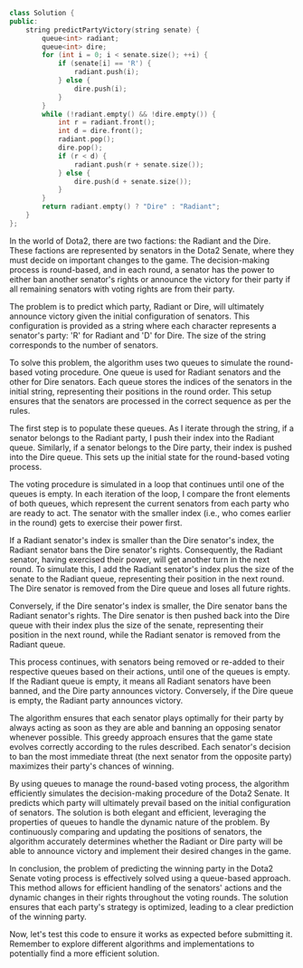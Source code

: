 ```cpp
class Solution {
public:
    string predictPartyVictory(string senate) {
        queue<int> radiant;
        queue<int> dire;
        for (int i = 0; i < senate.size(); ++i) {
            if (senate[i] == 'R') {
                radiant.push(i);
            } else {
                dire.push(i);
            }
        }
        while (!radiant.empty() && !dire.empty()) {
            int r = radiant.front();
            int d = dire.front();
            radiant.pop();
            dire.pop();
            if (r < d) {
                radiant.push(r + senate.size());
            } else {
                dire.push(d + senate.size());
            }
        }
        return radiant.empty() ? "Dire" : "Radiant";
    }
};

```

In the world of Dota2, there are two factions: the Radiant and the Dire. These factions are represented by senators in the Dota2 Senate, where they must decide on important changes to the game. The decision-making process is round-based, and in each round, a senator has the power to either ban another senator's rights or announce the victory for their party if all remaining senators with voting rights are from their party.

The problem is to predict which party, Radiant or Dire, will ultimately announce victory given the initial configuration of senators. This configuration is provided as a string where each character represents a senator's party: 'R' for Radiant and 'D' for Dire. The size of the string corresponds to the number of senators.

To solve this problem, the algorithm uses two queues to simulate the round-based voting procedure. One queue is used for Radiant senators and the other for Dire senators. Each queue stores the indices of the senators in the initial string, representing their positions in the round order. This setup ensures that the senators are processed in the correct sequence as per the rules.

The first step is to populate these queues. As I iterate through the string, if a senator belongs to the Radiant party, I push their index into the Radiant queue. Similarly, if a senator belongs to the Dire party, their index is pushed into the Dire queue. This sets up the initial state for the round-based voting process.

The voting procedure is simulated in a loop that continues until one of the queues is empty. In each iteration of the loop, I compare the front elements of both queues, which represent the current senators from each party who are ready to act. The senator with the smaller index (i.e., who comes earlier in the round) gets to exercise their power first.

If a Radiant senator's index is smaller than the Dire senator's index, the Radiant senator bans the Dire senator's rights. Consequently, the Radiant senator, having exercised their power, will get another turn in the next round. To simulate this, I add the Radiant senator's index plus the size of the senate to the Radiant queue, representing their position in the next round. The Dire senator is removed from the Dire queue and loses all future rights.

Conversely, if the Dire senator's index is smaller, the Dire senator bans the Radiant senator's rights. The Dire senator is then pushed back into the Dire queue with their index plus the size of the senate, representing their position in the next round, while the Radiant senator is removed from the Radiant queue.

This process continues, with senators being removed or re-added to their respective queues based on their actions, until one of the queues is empty. If the Radiant queue is empty, it means all Radiant senators have been banned, and the Dire party announces victory. Conversely, if the Dire queue is empty, the Radiant party announces victory.

The algorithm ensures that each senator plays optimally for their party by always acting as soon as they are able and banning an opposing senator whenever possible. This greedy approach ensures that the game state evolves correctly according to the rules described. Each senator's decision to ban the most immediate threat (the next senator from the opposite party) maximizes their party's chances of winning.

By using queues to manage the round-based voting process, the algorithm efficiently simulates the decision-making procedure of the Dota2 Senate. It predicts which party will ultimately prevail based on the initial configuration of senators. The solution is both elegant and efficient, leveraging the properties of queues to handle the dynamic nature of the problem. By continuously comparing and updating the positions of senators, the algorithm accurately determines whether the Radiant or Dire party will be able to announce victory and implement their desired changes in the game.

In conclusion, the problem of predicting the winning party in the Dota2 Senate voting process is effectively solved using a queue-based approach. This method allows for efficient handling of the senators' actions and the dynamic changes in their rights throughout the voting rounds. The solution ensures that each party's strategy is optimized, leading to a clear prediction of the winning party.

Now, let's test this code to ensure it works as expected before submitting it. Remember to explore different algorithms and implementations to potentially find a more efficient solution.
